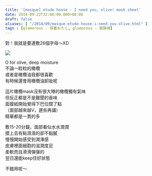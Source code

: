 ```yaml
---
title: '[masque] etude house - I need you, olive! mask sheet'
date: 2014-09-22T22:00:00.000+08:00
draft: false
aliases: [ "/2014/09/masque-etude-house-i-need-you-olive.html" ]
tags : [glamorous - 保養おたく, glamorous - 面膜魂]
---
```


對！我就是要連敷26個字母～XD  

[![](https://4.bp.blogspot.com/-j1RXholTF6I/XExzLqkW6KI/AAAAAAAAG9U/2l2A6J4h_wkJ8tmgS45zZznNJ0CyNPD5ACLcBGAs/s640/14719517540_f0fb46e9c9_z.jpg)](https://4.bp.blogspot.com/-j1RXholTF6I/XExzLqkW6KI/AAAAAAAAG9U/2l2A6J4h_wkJ8tmgS45zZznNJ0CyNPD5ACLcBGAs/s1600/14719517540_f0fb46e9c9_z.jpg)

O for olive, deep moisture  
不論一粒粒的橄欖  
或者是橄欖油我都很喜歡  
有時候還會用橄欖油卸妝呢  
  
這片橄欖mask沒有很大陣的橄欖獨有氣味  
但反正都是不是難聞的香味  
面膜紙開始覺得下巴位闊了點  
（面部越來越V，遲些再講）  
精華都是一貫的多  
  
敷15-20分鐘，面部看似水水潤潤  
摸上去有點濕濕的卻不黏膩  
慢慢開始感受到潤澤感  
皮膚裡面細胞的滋潤度足  
柔軟而且滑滑彈彈的  
翌日還能keep住好狀態  
  
不錯用呢～
